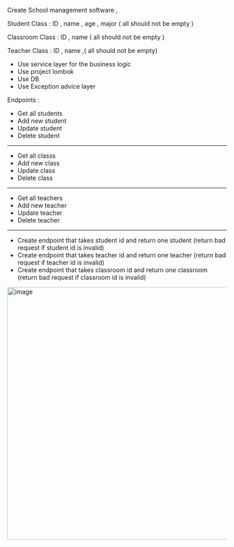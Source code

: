 
Create School management  software   ,

Student Class :
ID , name , age , major ( all should not be empty )


Classroom Class :
ID , name ( all should not be empty )

Teacher Class :
ID , name ,( all should not be empty)

- Use service layer for the business logic
- Use project lombok 
- Use DB 
- Use Exception advice layer 

Endpoints :

- Get all students
- Add new student
- Update student
- Delete student
---
- Get all classs
- Add new class
- Update class
- Delete class
---
- Get all teachers
- Add new teacher
- Update teacher
- Delete teacher
---
- Create endpoint that takes student id and return one student (return bad request if student id is invalid)
- Create endpoint that takes teacher id and return one teacher (return bad request if teacher id is invalid)
- Create endpoint that takes classroom id and return one classroom (return bad request if classroom id is invalid)
<img width="579" alt="image" src="https://user-images.githubusercontent.com/58336325/171369199-fba16146-35d3-4bdc-a603-33c656af4e2b.png">
